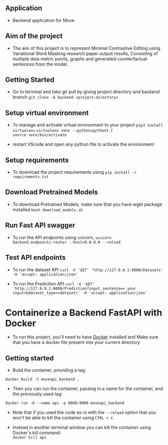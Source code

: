 ## Application
- Backend application for Move

## Aim of the project
- The aim of this project is to represent Minimal Contrastive Editing using Variational Word Masking research paper output results, Consisting of multiple data metric points, graphs and generated counterfactual sentences from the model.

## Getting Started
- Go to terminal and take git pull by giving project directory and backend branch
`git clone -b backend <project-directory>`

## Setup virtual environment
- To manage and activate virtual environment to your project
`pip3 install virtualenv`
`virtualenv venv --python=python3.7`    
`source venv/bin/activate`   

- restart VScode and open any python file to activate the environment
## Setup requirements
- To download the project requirements using
`pip install -r requirements.txt`

## Download Pretrained Models
- To download Pretrained Models, make sure that you have wget package installed
`bash download_models.sh`

## Run Fast API swagger 
- To run the API endpoints using uvicorn, 
`uvicorn backend.endpoints:router --host=0.0.0.0 --reload`

## Test API endpoints
- To run the dataset API 
`curl -X 'GET' 'http://127.0.0.1:8000/Datasets' -H 'accept: application/json'`

- To run the Prediction API 
`curl -X 'GET' 'http://127.0.0.1:8000/Prediction?input_sentence=< your input>&dataset_type=<dataset>' -H 'accept: application/json'`


# Containerize a Backend FastAPI with Docker
- To run this project, you'll need to have [Docker](https://docs.docker.com/get-docker/) installed and Make sure that you have a docker file present into your current directory

## Getting started
- Build the container, providing a tag:  

`docker build -t moveapi_backend . `

- Then you can run the container, passing in a name for the container, and the previously used tag:  

`docker run -d --name api -p 8000:8000 moveapi_backend`

- Note that if you used the code as-is with the `--reload` option that you won't be able to kill the container using `CTRL + C`.  

- Instead in another terminal window you can kill the container using Docker's kill command:  
`docker kill api`